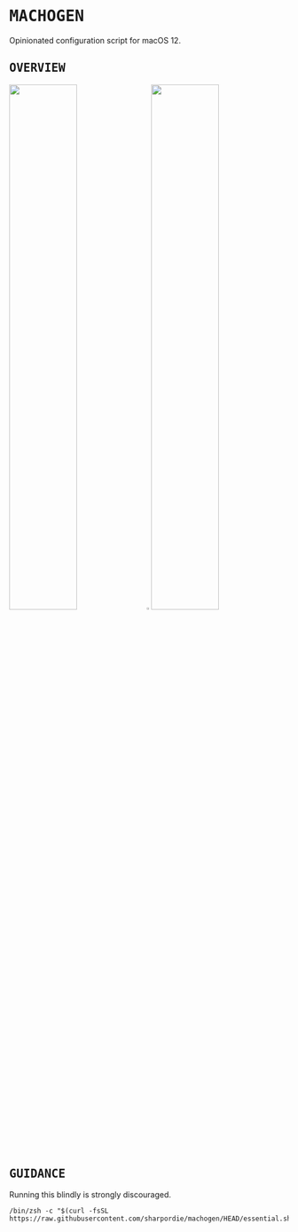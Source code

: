 # <samp>MACHOGEN</samp>

Opinionated configuration script for macOS 12.

## <samp>OVERVIEW</samp>

<img src="https://user-images.githubusercontent.com/72373746/210084331-3b54d2a6-e138-48a4-8b7a-a36876c0d82b.png" width="49.25%"/><img src="https://upload.wikimedia.org/wikipedia/commons/c/ca/1x1.png" width="1.5%"/><img src="https://user-images.githubusercontent.com/72373746/210084331-3b54d2a6-e138-48a4-8b7a-a36876c0d82b.png" width="49.25%"/>

## <samp>GUIDANCE</samp>

Running this blindly is strongly discouraged.

```shell
/bin/zsh -c "$(curl -fsSL https://raw.githubusercontent.com/sharpordie/machogen/HEAD/essential.sh)"
```

